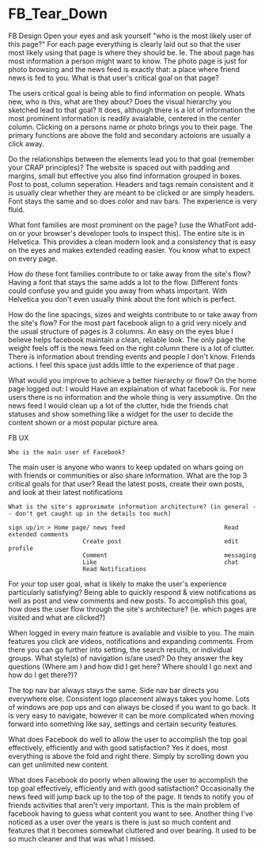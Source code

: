 # FB_Tear_Down
FB Design
Open your eyes and ask yourself "who is the most likely user of this page?"
For each page everything is clearly laid out so that the user most likely using that page is where they should be. Ie. The about page has most information a person might want to know. The photo page is just for photo browsing and the news feed is exactly that: a place where friend news is fed to you. 
What is that user's critical goal on that page?

The users critical goal is being able to find information on people. Whats new, who is this, what are they about?
Does the visual hierarchy you sketched lead to that goal?
It does, although there is a lot of information the most prominent information is readily avaialable, centered in the center column. Clicking on a persons name or photo brings you to their page. The primary functions are above the fold and secondary actoions are usually a click away. 

Do the relationships between the elements lead you to that goal (remember your CRAP principles)? The website is spaced out with padding and margins, small but effective you also find information grouped in boxes. Post to post, column seperation. Headers and tags remain consistent and it is usually clear whether they are meant to be clicked or are simply headers.  Font stays the same and so does color and nav bars. The experience is very fluid.

What font families are most prominent on the page? (use the WhatFont add-on or your browser's developer tools to inspect this). The entire site is in Helvetica. This provides a clean modern look and a consistency that is easy on the eyes and makes extended reading easier. You know what to expect on every page. 

How do these font families contribute to or take away from the site's flow?
Having a font that stays the same adds a lot to the flow. Different fonts could confuse you and guide you away from whats important. With Helvetica you don't even usually think about the font which is perfect.

How do the line spacings, sizes and weights contribute to or take away from the site's flow? For the most part facebook align to a grid very nicely and the usual structure of pages is 3 columns. An easy on the eyes blue I believe helps facebook maintain a clean, reliable look. The only page the weight feels off is the news feed on the right column there is a lot of clutter. There is information about trending events and people I don't know. Friends actions. I feel this space just adds little to the experience of that page .

What would you improve to achieve a better hierarchy or flow? On the home page logged out: I would Have an explaination of what facebook is. For new users there is no information and the whole thing is very assumptive. On the news feed I would clean up a lot of the clutter, hide the friends chat statuses and show something like a widget for the user to decide the content shown or a most popular picture area. 

FB UX


    Who is the main user of Facebook?
The main user is anyone who wanrs to keep updated on whars going on with friends or communities or also share information.
    What are the top 3 critical goals for that user?
Read the latest posts, create their own posts, and look at their latest notifications

    What is the site's approximate information architecture? (in general -- don't get caught up in the details too much)
    
    sign up/in > Home page/ news feed                            Read extended comments
                         Create post                             edit profile
                         Comment                                 messaging
                         Like                                    chat
                         Read Notifications
    
For your top user goal, what is likely to make the user's experience particularly satisfying?
Being able to quickly respond & view notifications as well as post and view comments and new posts.
    To accomplish this goal, how does the user flow through the site's architecture? (ie. which pages are visited and what are clicked?)
    
When logged in every main feature is available and visible to you. The main features you click are videos, notifications and expanding comments. From there you can go further into setting, the search results, or individual groups. 
    What style(s) of navigation is/are used? Do they answer the key questions (Where am I and how did I get here? Where should I go next and how do I get there?)?
    
The top nav bar always stays the same. Side nav bar directs you everywhere else. Consistent logo placement always takes you home. Lots of windows are pop ups and can always be closed if you want to go back. It is very easy to navigate, however it can be more complicated when moving forward into something like say, settings and certain security features.

What does Facebook do well to allow the user to accomplish the top goal effectively, efficiently and with good satisfaction? Yes it does, most everything is above the fold and right there. Simply by scrolling down you can get unlimited new content. 
    
What does Facebook do poorly when allowing the user to accomplish the top goal effectively, efficiently and with good satisfaction? Occasionally the news feed will jump back up to the top of the page. It tends to notify you of friends activities that aren't very important. This is the main problem of facebook having to guess what content you want to see. Another thing I've noticed as a user over the years is there is just so much content and features that it becomes somewhat cluttered and over bearing. It used to be so much cleaner and that was what I missed.
